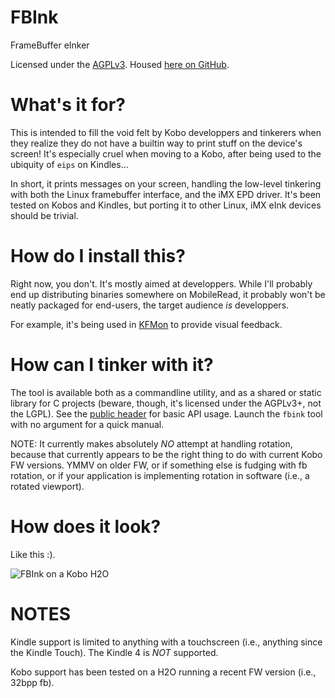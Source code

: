 # FBInk
FrameBuffer eInker

Licensed under the [AGPLv3](/LICENSE).
Housed [here on GitHub](https://github.com/NiLuJe/FBInk).

# What's it for?

This is intended to fill the void felt by Kobo developpers and tinkerers when they realize they do not have a builtin way to print stuff on the device's screen!
It's especially cruel when moving to a Kobo, after being used to the ubiquity of `eips` on Kindles...

In short, it prints messages on your screen, handling the low-level tinkering with both the Linux framebuffer interface, and the iMX EPD driver.
It's been tested on Kobos and Kindles, but porting it to other Linux, iMX eInk devices should be trivial.

# How do I install this?

Right now, you don't. It's mostly aimed at developpers.
While I'll probably end up distributing binaries somewhere on MobileRead, it probably won't be neatly packaged for end-users, the target audience *is* developpers.

For example, it's being used in [KFMon](https://github.com/NiLuJe/kfmon) to provide visual feedback.

# How can I tinker with it?

The tool is available both as a commandline utility, and as a shared or static library for C projects (beware, though, it's licensed under the AGPLv3+, not the LGPL).
See the [public header](fbink.h) for basic API usage.
Launch the `fbink` tool with no argument for a quick manual.

NOTE: It currently makes absolutely *NO* attempt at handling rotation, because that currently appears to be the right thing to do with current Kobo FW versions.
YMMV on older FW, or if something else is fudging with fb rotation, or if your application is implementing rotation in software (i.e., a rotated viewport).

# How does it look?

Like this :).

![FBInk on a Kobo H2O](https://raw.githubusercontent.com/NiLuJe/FBInk/master/fbink_readme.png)

# NOTES

Kindle support is limited to anything with a touchscreen (i.e., anything since the Kindle Touch). The Kindle 4 is *NOT* supported.

Kobo support has been tested on a H2O running a recent FW version (i.e., 32bpp fb).
